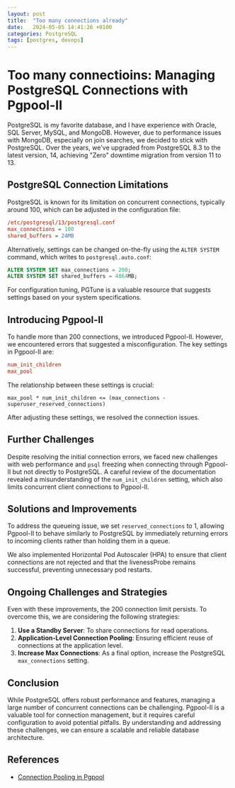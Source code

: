 ```yaml
---
layout: post
title:  "Too many connections already"
date:   2024-05-05 14:41:26 +0100
categories: PostgreSQL
tags: [postgres, devops]
---
```


# Too many connectioins: Managing PostgreSQL Connections with Pgpool-II

PostgreSQL is my favorite database, and I have experience with Oracle, SQL Server, MySQL, and MongoDB. However, due to performance issues with MongoDB, especially on join searches, we decided to stick with PostgreSQL. Over the years, we've upgraded from PostgreSQL 8.3 to the latest version, 14, achieving "Zero" downtime migration from version 11 to 13.

## PostgreSQL Connection Limitations

PostgreSQL is known for its limitation on concurrent connections, typically around 100, which can be adjusted in the configuration file:

```ini
/etc/postgresql/13/postgresql.conf
max_connections = 100
shared_buffers = 24MB
```

Alternatively, settings can be changed on-the-fly using the `ALTER SYSTEM` command, which writes to `postgresql.auto.conf`:

```sql
ALTER SYSTEM SET max_connections = 200;
ALTER SYSTEM SET shared_buffers = 4864MB;
```

For configuration tuning, PGTune is a valuable resource that suggests settings based on your system specifications.

## Introducing Pgpool-II

To handle more than 200 connections, we introduced Pgpool-II. However, we encountered errors that suggested a misconfiguration. The key settings in Pgpool-II are:

```ini
num_init_children
max_pool
```

The relationship between these settings is crucial:

```plaintext
max_pool * num_init_children <= (max_connections - superuser_reserved_connections)
```

After adjusting these settings, we resolved the connection issues.

## Further Challenges

Despite resolving the initial connection errors, we faced new challenges with web performance and `psql` freezing when connecting through Pgpool-II but not directly to PostgreSQL. A careful review of the documentation revealed a misunderstanding of the `num_init_children` setting, which also limits concurrent client connections to Pgpool-II.

## Solutions and Improvements

To address the queueing issue, we set `reserved_connections` to 1, allowing Pgpool-II to behave similarly to PostgreSQL by immediately returning errors to incoming clients rather than holding them in a queue.

We also implemented Horizontal Pod Autoscaler (HPA) to ensure that client connections are not rejected and that the livenessProbe remains successful, preventing unnecessary pod restarts.

## Ongoing Challenges and Strategies

Even with these improvements, the 200 connection limit persists. To overcome this, we are considering the following strategies:

1. **Use a Standby Server**: To share connections for read operations.
2. **Application-Level Connection Pooling**: Ensuring efficient reuse of connections at the application level.
3. **Increase Max Connections**: As a final option, increase the PostgreSQL `max_connections` setting.

## Conclusion

While PostgreSQL offers robust performance and features, managing a large number of concurrent connections can be challenging. Pgpool-II is a valuable tool for connection management, but it requires careful configuration to avoid potential pitfalls. By understanding and addressing these challenges, we can ensure a scalable and reliable database architecture.

## References

- [Connection Pooling in Pgpool](https://b-peng.blogspot.com/2020/07/connection-pooling-in-pgpool.html)
